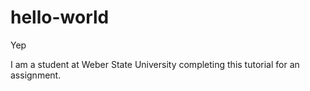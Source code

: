 # hello-world
Yep

I am a student at Weber State University completing this tutorial for an assignment.
